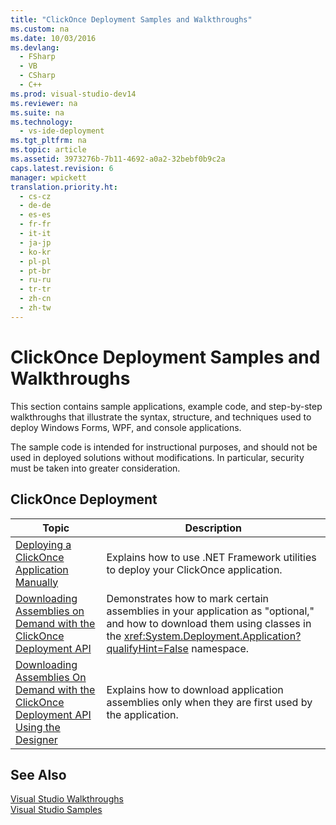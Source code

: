 ```yaml
---
title: "ClickOnce Deployment Samples and Walkthroughs"
ms.custom: na
ms.date: 10/03/2016
ms.devlang: 
  - FSharp
  - VB
  - CSharp
  - C++
ms.prod: visual-studio-dev14
ms.reviewer: na
ms.suite: na
ms.technology: 
  - vs-ide-deployment
ms.tgt_pltfrm: na
ms.topic: article
ms.assetid: 3973276b-7b11-4692-a0a2-32bebf0b9c2a
caps.latest.revision: 6
manager: wpickett
translation.priority.ht: 
  - cs-cz
  - de-de
  - es-es
  - fr-fr
  - it-it
  - ja-jp
  - ko-kr
  - pl-pl
  - pt-br
  - ru-ru
  - tr-tr
  - zh-cn
  - zh-tw
---
```

# ClickOnce Deployment Samples and Walkthroughs
This section contains sample applications, example code, and step-by-step walkthroughs that illustrate the syntax, structure, and techniques used to deploy Windows Forms, WPF, and console applications.  
  
 The sample code is intended for instructional purposes, and should not be used in deployed solutions without modifications. In particular, security must be taken into greater consideration.  
  
## ClickOnce Deployment  
  
|Topic|Description|  
|-----------|-----------------|  
|[Deploying a ClickOnce Application Manually](../VS_IDE/Walkthrough--Manually-Deploying-a-ClickOnce-Application.md)|Explains how to use .NET Framework utilities to deploy your ClickOnce application.|  
|[Downloading Assemblies on Demand with the ClickOnce Deployment API](../VS_IDE/Walkthrough--Downloading-Assemblies-on-Demand-with-the-ClickOnce-Deployment-API.md)|Demonstrates how to mark certain assemblies in your application as "optional," and how to download them using classes in the <xref:System.Deployment.Application?qualifyHint=False> namespace.|  
|[Downloading Assemblies On Demand with the ClickOnce Deployment API Using the Designer](../VS_IDE/Walkthrough--Downloading-Assemblies-on-Demand-with-the-ClickOnce-Deployment-API-Using-the-Designer.md)|Explains how to download application assemblies only when they are first used by the application.|  
  
## See Also  
 [Visual Studio Walkthroughs](assetId:///f5399a1f-2d3d-42fb-b989-134ccda2159f)   
 [Visual Studio Samples](../VS_IDE/Visual-Studio-Samples.md)
